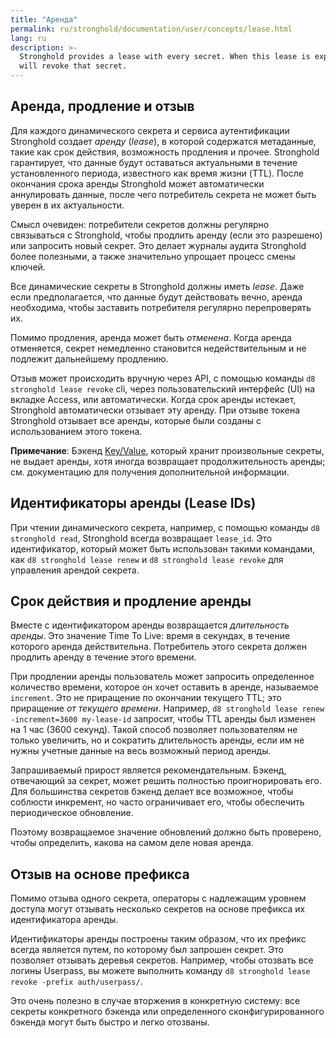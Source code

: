 ```yaml
---
title: "Аренда"
permalink: ru/stronghold/documentation/user/concepts/lease.html
lang: ru
description: >-
  Stronghold provides a lease with every secret. When this lease is expired, Stronghold
  will revoke that secret.
---
```


## Аренда, продление и отзыв

Для каждого динамического секрета и сервиса аутентификации Stronghold создает _аренду_ (_lease_), в которой содержатся метаданные, такие как срок действия, возможность продления и прочее. Stronghold гарантирует, что данные будут оставаться актуальными в течение установленного периода, известного как время жизни (TTL). После окончания срока аренды Stronghold может автоматически аннулировать данные, после чего потребитель секрета не может быть уверен в их актуальности.

Смысл очевиден: потребители секретов должны регулярно связываться с Stronghold, чтобы продлить аренду (если это разрешено) или запросить новый секрет. Это делает журналы аудита Stronghold более полезными, а также значительно упрощает процесс смены ключей.

Все динамические секреты в Stronghold должны иметь _lease_. Даже если предполагается, что данные будут действовать вечно, аренда необходима, чтобы заставить потребителя регулярно перепроверять их.

Помимо продления, аренда может быть _отменена_. Когда аренда отменяется, секрет немедленно становится недействительным и не подлежит дальнейшему продлению.

Отзыв может происходить вручную через API, с помощью команды `d8 stronghold lease revoke` cli, через пользовательский интерфейс (UI) на вкладке Access, или автоматически. Когда срок аренды истекает, Stronghold автоматически отзывает эту аренду. При отзыве токена Stronghold отзывает все аренды, которые были созданы с использованием этого токена.

**Примечание**: Бэкенд [Key/Value](../secrets-engines/kv/overview.html), который хранит произвольные секреты, не выдает аренды, хотя иногда возвращает продолжительность аренды; см. документацию для получения дополнительной информации.

## Идентификаторы аренды (Lease IDs)

При чтении динамического секрета, например, с помощью команды `d8 stronghold read`, Stronghold всегда возвращает `lease_id`. Это идентификатор, который может быть использован такими командами, как `d8 stronghold lease renew` и `d8 stronghold lease revoke` для управления арендой секрета.

## Срок действия и продление аренды

Вместе с идентификатором аренды возвращается _длительность аренды_. Это значение Time To Live: время в секундах, в течение которого аренда действительна. Потребитель этого секрета должен продлить аренду в течение этого времени.

При продлении аренды пользователь может запросить определенное количество времени, которое он хочет оставить в аренде, называемое `increment`. Это не приращение по окончании текущего TTL; это приращение _от текущего времени_. Например, `d8 stronghold lease renew -increment=3600 my-lease-id` запросит, чтобы TTL аренды был изменен на 1 час (3600 секунд). Такой способ позволяет пользователям не только увеличить, но и сократить длительность аренды, если им не нужны учетные данные на весь возможный период аренды.

Запрашиваемый прирост является рекомендательным. Бэкенд, отвечающий за секрет, может решить полностью проигнорировать его. Для большинства секретов бэкенд делает все возможное, чтобы соблюсти инкремент, но часто ограничивает его, чтобы обеспечить периодическое обновление.

Поэтому возвращаемое значение обновлений должно быть проверено, чтобы определить, какова на самом деле новая аренда.

## Отзыв на основе префикса

Помимо отзыва одного секрета, операторы с надлежащим уровнем доступа могут отзывать несколько секретов на основе префикса их идентификатора аренды.

Идентификаторы аренды построены таким образом, что их префикс всегда является путем, по которому был запрошен секрет. Это позволяет отзывать деревья секретов. Например, чтобы отозвать все логины Userpass, вы можете выполнить команду `d8 stronghold lease revoke -prefix auth/userpass/`.

Это очень полезно в случае вторжения в конкретную систему: все секреты конкретного бэкенда или определенного сконфигурированного бэкенда могут быть быстро и легко отозваны.
